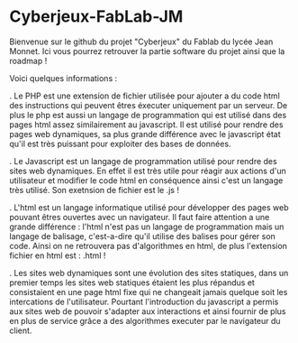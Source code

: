 # Cyberjeux-FabLab-JM
Bienvenue sur le github du projet "Cyberjeux" du Fablab du lycée Jean Monnet. Ici vous pourrez retrouver la partie software du projet ainsi que la roadmap !


Voici quelques informations : 

. Le PHP est une extension de fichier utilisée pour ajouter a du code html des instructions qui peuvent êtres éxecuter uniquement par un serveur. De plus le php est aussi un langage de programmation qui est utilisé dans des pages html assez similairement au javascript. Il est utilisé pour rendre des pages web dynamiques, sa plus grande différence avec le javascript état qu'il est très puissant pour exploiter des bases de données.

. Le Javascript est un langage de programmation utilisé pour rendre des sites web dynamiques. En effet il est très utile pour réagir aux actions d'un utilisateur et modifier le code html en conséquence ainsi c'est un langage très utilisé. Son exetnsion de fichier est le .js !

. L'html est un langage informatique utilisé pour développer des pages web pouvant êtres ouvertes avec un navigateur. Il faut faire attention a une grande différence : l'html n'est pas un langage de programmation mais un langage de balisage, c'est-a-dire qu'il utilise des balises pour gérer son code. Ainsi on ne retrouvera pas d'algorithmes en html, de plus l'extension fichier en html est : .html !

. Les sites web dynamiques sont une évolution des sites statiques, dans un premier temps les sites web statiques étaient les plus répandus et consistaient en une page html fixe qui ne changeait jamais quelque soit les intercations de l'utilisateur. Pourtant l'introduction du javascript a permis aux sites web de pouvoir s'adapter aux interactions et ainsi fournir de plus en plus de service grâce a des algorithmes executer par le navigateur du client.
